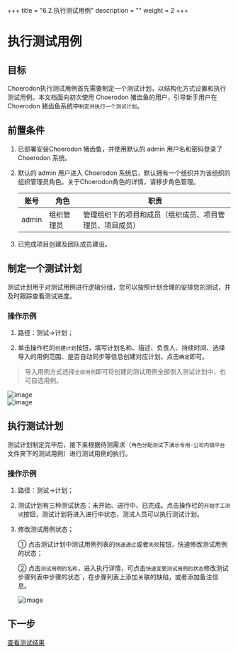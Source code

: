 +++
title = "6.2.执行测试用例"
description = ""
weight = 2
+++

# 执行测试用例
## 目标
Choerodon执行测试用例首先需要制定一个测试计划，以结构化方式设置和执行测试用例。本文档面向初次使用 Choerodon 猪齿鱼的用户，引导新手用户在 Choerodon 猪齿鱼系统中`制定并执行一个测试计划`。

## 前置条件
1. 已部署安装Choerodon 猪齿鱼，并使用默认的 admin 用户名和密码登录了 Choerodon 系统。
2. 默认的 admin 用户进入 Choerodon 系统后，默认拥有一个组织并为该组织的组织管理员角色。关于Choerodon角色的详情，请移步角色管理。

    |账号|角色|职责|
    |---|---|---|
    |admin|组织管理员|管理组织下的项目和成员（组织成员、项目管理员、项目成员）|
3. 已完成项目创建及团队成员建设。

## 制定一个测试计划
测试计划用于对测试用例进行逻辑分组，您可以按照计划合理的安排您的测试，并及时跟踪查看测试进度。

### 操作示例
1. 路径：测试->计划；

2. 单击操作栏的`创建计划`按钮，填写计划名称、描述、负责人、持续时间、选择导入的用例范围、是否自动同步等信息创建对应计划，点击`确定`即可。

 > 导入用例方式选择`全部用例`即可将创建的测试用例全部倒入测试计划中，也可自选用例。

 ![image](/docs/quick-start/test/image/test-4.png)    
 ![image](/docs/quick-start/test/image/test-5.png)


## 执行测试计划
测试计划制定完毕后，接下来根据待测需求（`角色分配测试`下`演示专用-公司内销平台`文件夹下的测试用例）进行测试用例的执行。

### 操作示例
1. 路径：测试->计划；

2. 测试计划有三种测试状态：未开始、进行中、已完成。点击操作栏的`开始手工测试`按钮，测试计划将进入进行中状态，测试人员可以执行测试计划。

3. 修改测试用例状态； 

     ① 点击测试计划中测试用例列表的`快速通过`或者`失败`按钮，快速修改测试用例的状态；
    
     ② 点击`测试用例的名称`，进入执行详情，可点击`快速变更测试用例的状态`修改测试步骤列表中步骤的状态`，在步骤列表上添加关联的缺陷，或者添加备注信息。

     ![image](/docs/quick-start/test/image/test-6.png)

## 下一步
[查看测试结果](../../../quick-start/test/test-result/)

